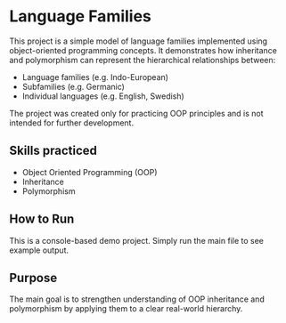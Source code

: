 # Language Families

This project is a simple model of language families implemented using object-oriented programming concepts.
It demonstrates how inheritance and polymorphism can represent the hierarchical relationships between:

* Language families (e.g. Indo-European)
* Subfamilies (e.g. Germanic)
* Individual languages (e.g. English, Swedish)

The project was created only for practicing OOP principles and is not intended for further development.

## Skills practiced

* Object Oriented Programming (OOP)
* Inheritance
* Polymorphism

## How to Run

This is a console-based demo project.
Simply run the main file to see example output.

## Purpose

The main goal is to strengthen understanding of OOP inheritance and polymorphism by applying them to a clear real-world hierarchy.
